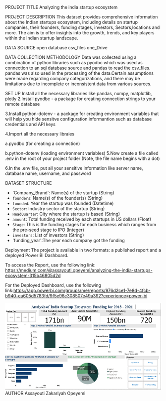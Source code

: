 PROJECT TITLE
Analyzing the india startup ecosystem

PROJECT DESCRIPTION
This dataset provides comprehensive information about the Indian startups ecosystem, including details on startup companies, their founders, funding stages, investors, Sectors,locations and more. The aim is to offer insights into the growth, trends, and key players within the Indian startup landscape.

DATA SOURCE
open database
csv_files
one_Drive


DATA COLLECTION METHODOLOGY
Data was collected using a combination of python libraries such as pyodbc which was used as connection to an sql database source and pandas to read the csv_files. pandas was also used in the processing of the data.Certain assumptions were made regarding company categorizations, and there may be limitations due to incomplete or inconsistent data from various sources.

SET UP
Install all the necessary libraries like pandas, numpy, matplotlib, plotly
2.Install pyodbc - a package for creating connection strings to your remote database

3.Install python-dotenv - a package for creating environment variables that will help you hide sensitve configuration informantion such as database credentials and API keys

4.Import all the necessary libraies

a.pyodbc (for creating a connection)

b.python-dotenv (loading environment variables)
5.Now create a file called .env in the root of your project folder (Note, the file name begins with a dot)

6.In the .env file, put all your sensitive information like server name, database name, username, and password


DATASET STRUCTURE
- 'Company_Brand`: Name(s) of the startup (String)
- `founders`: Name(s) of the founder(s) (String)
- `founded`: Year the startup was founded (Datetime)
- `Sector`: Industry sector of the startup (String)
- `HeadQuarter`: City where the startup is based (String)
- `amount`: Total funding received by each startups in US dollars (Float)
- `Stage`: This is the funding stages for each business which ranges from the pre-seed stage to IPO (Integer)
- `investors`: List of investors (String)
- 'funding_year':The year each company got the funding 

 Deployment
 The project is available in two formats: a published report and a deployed Power BI Dashboard.

To access the Report, use the following link: https://medium.com/@assayouti.opeyemi/analyzing-the-india-startups-ecosystem-315b46805d2d

For the Deployed Dashboard, use the following link:https://app.powerbi.com/groups/me/reports/976d2ce1-7e8d-4fcb-b940-ea605d5783fd/9f5e96c308507e49a392?experience=power-bi

![alt text](image.png)
AUTHOR
Assayouti Zakariyah Opeyemi